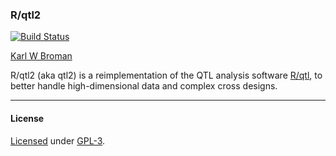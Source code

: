 ### R/qtl2

[![Build Status](https://travis-ci.org/kbroman/qtl2.png?branch=master)](https://travis-ci.org/kbroman/qtl2)

[Karl W Broman](http://kbroman.org)

R/qtl2 (aka qtl2) is a reimplementation of the QTL analysis software
[R/qtl](http://www.rqtl.org), to better handle high-dimensional data
and complex cross designs.

---

#### License

[Licensed](LICENSE) under [GPL-3](http://www.r-project.org/Licenses/GPL-3).
